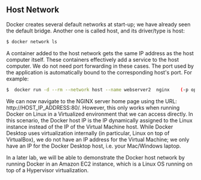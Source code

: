 ## Host Network

Docker creates several default networks at start-up; we have already seen the default bridge. Another one is called host, and its driver/type is host:
~~~bash
$ docker network ls
~~~
A container added to the host network gets the same IP address as the host computer itself. These containers effectively add a service to the host computer. We do not need port forwarding in these cases. The port used by the application is automatically bound to the corresponding host's port. For example:
~~~bash
$  docker run -d --rm --network host --name webserver2  nginx    (-p option not used)
~~~
We can now navigate to the NGINX server home page using the URL: http://HOST_IP_ADDRESS:80/. However, this only works when running Docker on Linux in a Virtualized environment that we can access directly. In this scenario, the Docker host IP is the IP dynamically assigned to the Linux instance instead of the IP of the Virtual Machine host. While Docker Desktop uses virtualization internally (in particular, Linux on top of VirtualBox), we do not have an IP address for the Virtual Machine; we only have an IP for the Docker Desktop host, i.e. your Mac/Windows laptop. 

In a later lab, we will be able to demonstrate the Docker host network by running Docker in an Amazon EC2 instance, which is a Linux OS running on top of a Hypervisor virtualization.